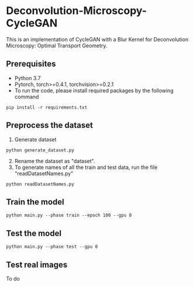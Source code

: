 # Deconvolution-Microscopy-CycleGAN
This is an implementation of CycleGAN with a Blur Kernel for Deconvolution Microscopy: Optimal Transport Geometry.

## Prerequisites
- Python 3.7
- Pytorch, torch>=0.4.1, torchvision>=0.2.1
- To run the code, please install required packages by the following command
```
pip install -r requirements.txt
```

## Preprocess the dataset
1. Generate dataset
```
python generate_dataset.py
```
2. Rename the dataset as "dataset".
3. To generate names of all the train and test data, run the file "readDatasetNames.py" 
```
python readDatasetNames.py
```

## Train the model
```
python main.py --phase train --epoch 100 --gpu 0
```

## Test the model
```
python main.py --phase test --gpu 0
```

## Test real images
To do